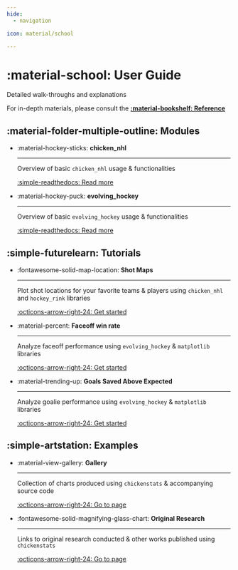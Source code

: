 ```yaml
---
hide:
  - navigation

icon: material/school

---
```


# :material-school: **User Guide**

Detailed walk-throughs and explanations

For in-depth materials, please consult the **[:material-bookshelf: Reference](../reference/reference.md)**

## :material-folder-multiple-outline: **Modules**

<div class="grid cards" markdown>

-   :material-hockey-sticks: **chicken_nhl**

    ---

    Overview of basic `chicken_nhl` usage & functionalities

    [:simple-readthedocs: Read more](chicken_nhl/chicken_nhl.md)

-   :material-hockey-puck: **evolving_hockey**

    ---

    Overview of basic `evolving_hockey` usage & functionalities

    [:simple-readthedocs: Read more](evolving_hockey/evolving_hockey.md)

</div>

## :simple-futurelearn: **Tutorials**

<div class="grid cards" markdown>

-   :fontawesome-solid-map-location: **Shot Maps**

    ---

    Plot shot locations for your favorite teams & players using
    `chicken_nhl` and `hockey_rink` libraries

    [:octicons-arrow-right-24: Get started](tutorials/shot_maps.md)

-   :material-percent: **Faceoff win rate**

    ---

    Analyze faceoff performance using `evolving_hockey` & `matplotlib` libraries

    [:octicons-arrow-right-24: Get started](tutorials/faceoff_wins.md)

-   :material-trending-up: **Goals Saved Above Expected**

    ---

    Analyze goalie performance using `evolving_hockey` & `matplotlib` libraries

    [:octicons-arrow-right-24: Get started](tutorials/gsax.md)

</div>

## :simple-artstation: **Examples**

<div class="grid cards" markdown>

-   :material-view-gallery: **Gallery**

    ---

    Collection of charts produced using `chickenstats` & accompanying source code 

    [:octicons-arrow-right-24: Go to page](examples/gallery.md)

-   :fontawesome-solid-magnifying-glass-chart: **Original Research**

    ---

    Links to original research conducted & other works published using `chickenstats`

    [:octicons-arrow-right-24: Go to page](examples/original_research.md)

</div>
